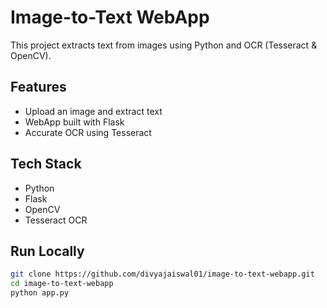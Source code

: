# Image-to-Text WebApp

This project extracts text from images using Python and OCR (Tesseract & OpenCV).

## Features
- Upload an image and extract text
- WebApp built with Flask
- Accurate OCR using Tesseract

## Tech Stack
- Python
- Flask
- OpenCV
- Tesseract OCR

## Run Locally
```bash
git clone https://github.com/divyajaiswal01/image-to-text-webapp.git
cd image-to-text-webapp
python app.py
